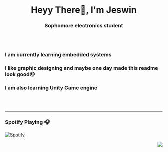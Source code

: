 <h1 align="center">Heyy There👋, I'm Jeswin</h1>
<h3 align="center">Sophomore electronics student</h3>

<br>
<br>

###  I am currently learning embedded systems
###  I like graphic designing and maybe one day made this readme look good😖
###  I am also learning Unity Game engine


<br>
<br>
<hr>


### Spotify Playing 🎧

[![Spotify](https://novatorem.bgstatic.vercel.app/api/spotify)](https://open.spotify.com/user/vjcxueznf15ynld5jycj9cylr)

<img align="right" src="http://estruyf-github.azurewebsites.net/api/VisitorHit?user=JezwinThomas&repo=Bgstatic&countColorcountColor&countColor=%237B1E7B"/>

